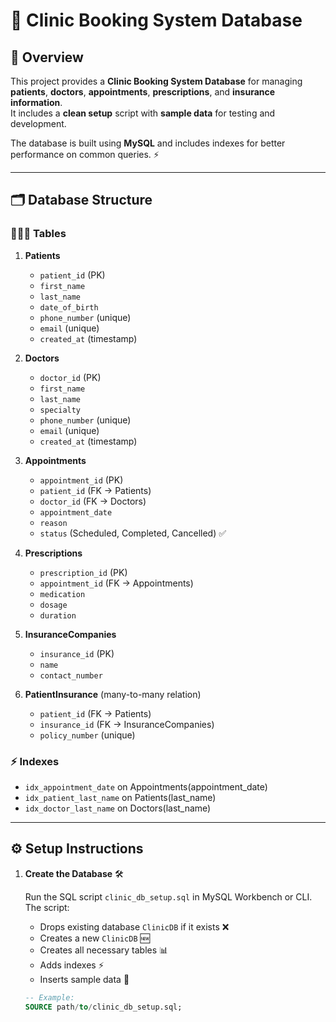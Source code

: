 # 🏥 Clinic Booking System Database

## 📝 Overview

This project provides a **Clinic Booking System Database** for managing **patients**, **doctors**, **appointments**, **prescriptions**, and **insurance information**.  
It includes a **clean setup** script with **sample data** for testing and development.

The database is built using **MySQL** and includes indexes for better performance on common queries. ⚡

---

## 🗂 Database Structure

### 🧑‍🤝‍🧑 Tables

1. **Patients**
   - `patient_id` (PK)
   - `first_name`
   - `last_name`
   - `date_of_birth`
   - `phone_number` (unique)
   - `email` (unique)
   - `created_at` (timestamp)

2. **Doctors**
   - `doctor_id` (PK)
   - `first_name`
   - `last_name`
   - `specialty`
   - `phone_number` (unique)
   - `email` (unique)
   - `created_at` (timestamp)

3. **Appointments**
   - `appointment_id` (PK)
   - `patient_id` (FK → Patients)
   - `doctor_id` (FK → Doctors)
   - `appointment_date`
   - `reason`
   - `status` (Scheduled, Completed, Cancelled) ✅

4. **Prescriptions**
   - `prescription_id` (PK)
   - `appointment_id` (FK → Appointments)
   - `medication`
   - `dosage`
   - `duration`

5. **InsuranceCompanies**
   - `insurance_id` (PK)
   - `name`
   - `contact_number`

6. **PatientInsurance** (many-to-many relation)
   - `patient_id` (FK → Patients)
   - `insurance_id` (FK → InsuranceCompanies)
   - `policy_number` (unique)

### ⚡ Indexes
- `idx_appointment_date` on Appointments(appointment_date)
- `idx_patient_last_name` on Patients(last_name)
- `idx_doctor_last_name` on Doctors(last_name)

---

## ⚙️ Setup Instructions

1. **Create the Database** 🛠️
   
   Run the SQL script `clinic_db_setup.sql` in MySQL Workbench or CLI. The script:
   - Drops existing database `ClinicDB` if it exists ❌
   - Creates a new `ClinicDB` 🆕
   - Creates all necessary tables 📊
   - Adds indexes ⚡
   - Inserts sample data 🧪

   ```sql
   -- Example:
   SOURCE path/to/clinic_db_setup.sql;
